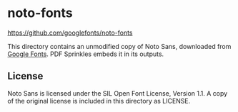 # noto-fonts

https://github.com/googlefonts/noto-fonts

This directory contains an unmodified copy of Noto Sans, downloaded from
[Google Fonts]. PDF Sprinkles embeds it in its outputs.

## License

Noto Sans is licensed under the SIL Open Font License, Version 1.1. A copy of
the original license is included in this directory as LICENSE.

[Google Fonts]: https://fonts.google.com/noto/specimen/Noto+Sans
